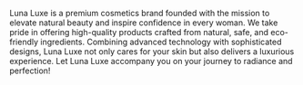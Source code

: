 Luna Luxe is a premium cosmetics brand founded with the mission to elevate natural beauty and inspire confidence in every woman. We take pride in offering high-quality products crafted from natural, safe, and eco-friendly ingredients. Combining advanced technology with sophisticated designs, Luna Luxe not only cares for your skin but also delivers a luxurious experience. Let Luna Luxe accompany you on your journey to radiance and perfection!






